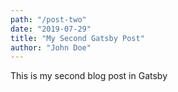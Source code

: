 ```yaml
---
path: "/post-two"
date: "2019-07-29"
title: "My Second Gatsby Post"
author: "John Doe"
---
```


This is my second blog post in Gatsby

